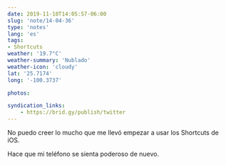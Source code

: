 ```yaml
---
date: 2019-11-10T14:05:57-06:00
slug: 'note/14-04-36'
type: 'notes'
lang: 'es'
tags:
- Shortcuts
weather: '19.7°C'
weather-summary: 'Nublado'
weather-icon: 'cloudy'
lat: '25.7174'
long: '-100.3737'

photos:

syndication_links:
    - https://brid.gy/publish/twitter
---
```

No puedo creer lo mucho que me llevó empezar a usar los Shortcuts de iOS.

Hace que mi teléfono se sienta poderoso de nuevo.

